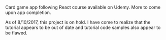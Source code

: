 Card game app following React course available on Udemy. More to come upon app completion.

As of 8/10/2017, this project is on hold. I have come to realize that the tutorial appears to be out of date and tutorial code samples also appear to be flawed. 
